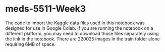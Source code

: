 # meds-5511-Week3

 The code to import the Kaggle data files used in this notebook was designed for use in Google Colab. If you are running the notebook on a different platform, you may need to download those files separately using the link in the notebook. There are 220025 images in the train folder alone requiring 6MB of space.
